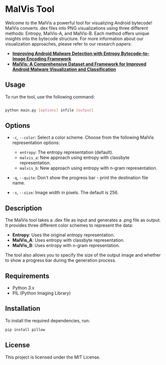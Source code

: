 # MalVis Tool
Welcome to the MalVis a powerful tool for visualizing Android bytecode! MalVis converts .dex files into PNG visualizations using three different methods: Entropy, MalVis-A, and MalVis-B. Each method offers unique insights into the bytecode structure. For more information about our visualization approaches, please refer to our research papers:
- **[Improving Android Malware Detection with Entropy Bytecode-to-Image Encoding Framework](https://ieeexplore.ieee.org/document/10637591)**
- **[MalVis: A Comprehensive Dataset and Framework for Improved Android Malware Visualization and Classification](https://mal-vis.org)**




## Usage

To run the tool, use the following command:

  
```sh

python main.py [options] infile [output]
```

## Options 
- `-c`, `--color`: Select a color scheme. Choose from the following MalVis representation options:
    
    - `entropy`: The entropy representation (default).
    - `malvis_a`: New approach using entropy with classbyte representation.
    - `malvis_b`: New approach using entropy with n-gram representation.
- `-q`, `--quite`: Don't show the progress bar - print the destination file name.
    
- `-s`, `--size`: Image width in pixels. The default is 256.

## Description

The MalVis tool takes a .dex file as input and generates a .png file as output. It provides three different color schemes to represent the data:

- **Entropy**: Uses the original entropy representation.
- **MalVis_A**: Uses entropy with classbyte representation.
- **MalVis_B**: Uses entropy with n-gram representation.

The tool also allows you to specify the size of the output image and whether to show a progress bar during the generation process.

## Requirements

- Python 3.x
- PIL (Python Imaging Library)

## Installation

To install the required dependencies, run:

```bash 
pip install pillow
```
## License

This project is licensed under the MIT License.


